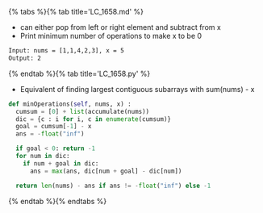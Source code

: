{% tabs %}{% tab title='LC_1658.md' %}

* can either pop from left or right element and subtract from x
* Print minimum number of operations to make x to be 0

```txt
Input: nums = [1,1,4,2,3], x = 5
Output: 2
```

{% endtab %}{% tab title='LC_1658.py' %}

* Equivalent of finding largest contiguous subarrays with sum(nums) - x

```py
def minOperations(self, nums, x) :
  cumsum = [0] + list(accumulate(nums))
  dic = {c : i for i, c in enumerate(cumsum)}
  goal = cumsum[-1] - x
  ans = -float("inf")

  if goal < 0: return -1
  for num in dic:
    if num + goal in dic:
      ans = max(ans, dic[num + goal] - dic[num])

  return len(nums) - ans if ans != -float("inf") else -1
```

{% endtab %}{% endtabs %}
